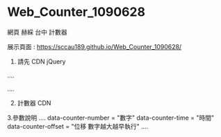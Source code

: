 # Web_Counter_1090628
網頁 赫綵 台中 計數器

展示頁面 : https://sccau189.github.io/Web_Counter_1090628/

1. 請先 CDN jQuery

....
<script src="https://ajax.googleapis.com/ajax/libs/jquery/3.5.1/jquery.min.js"></script>
....

2. 計數器 CDN

<script src="https://sccau189.github.io/Web_Counter_1090628//counter.js"></script>

3.參數說明
....
data-counter-number = "數字"
data-counter-time = "時間"
data-counter-offset = "位移 數字越大越早執行"
....
